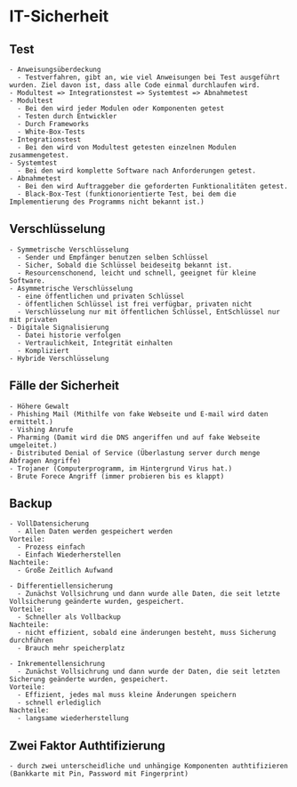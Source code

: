 # IT-Sicherheit
  ## Test
    - Anweisungsüberdeckung
      - Testverfahren, gibt an, wie viel Anweisungen bei Test ausgeführt wurden. Ziel davon ist, dass alle Code einmal durchlaufen wird.
    - Modultest => Integrationstest => Systemtest => Abnahmetest
    - Modultest
      - Bei den wird jeder Modulen oder Komponenten getest
      - Testen durch Entwickler
      - Durch Frameworks
      - White-Box-Tests
    - Integrationstest
      - Bei den wird von Modultest getesten einzelnen Modulen zusammengetest.
    - Systemtest
      - Bei den wird komplette Software nach Anforderungen getest.
    - Abnahmetest
      - Bei den wird Auftraggeber die geforderten Funktionalitäten getest.
      - Black-Box-Test (funktionorientierte Test, bei dem die Implementierung des Programms nicht bekannt ist.)
  ## Verschlüsselung
    - Symmetrische Verschlüsselung
      - Sender und Empfänger benutzen selben Schlüssel
      - Sicher, Sobald die Schlüssel beideseitg bekannt ist.
      - Resourcenschonend, leicht und schnell, geeignet für kleine Software.
    - Asymmetrische Verschlüsselung
      - eine öffentlichen und privaten Schlüssel
      - öffentlichen Schlüssel ist frei verfügbar, privaten nicht
      - Verschlüsselung nur mit öffentlichen Schlüssel, EntSchlüssel nur mit privaten
    - Digitale Signalisierung
      - Datei historie verfolgen
      - Vertraulichkeit, Integrität einhalten
      - Kompliziert
    - Hybride Verschlüsselung

  ## Fälle der Sicherheit
    - Höhere Gewalt
    - Phishing Mail (Mithilfe von fake Webseite und E-mail wird daten ermittelt.)
    - Vishing Anrufe
    - Pharming (Damit wird die DNS angeriffen und auf fake Webseite umgeleitet.)
    - Distributed Denial of Service (Überlastung server durch menge Abfragen Angriffe)
    - Trojaner (Computerprogramm, im Hintergrund Virus hat.)
    - Brute Forece Angriff (immer probieren bis es klappt)
  ## Backup
    - VollDatensicherung
      - Allen Daten werden gespeichert werden
    Vorteile:
      - Prozess einfach
      - Einfach Wiederherstellen
    Nachteile:
      - Große Zeitlich Aufwand
  
    - Differentiellensicherung
      - Zunächst Vollsichrung und dann wurde alle Daten, die seit letzte Vollsicherung geänderte wurden, gespeichert.
    Vorteile:
      - Schneller als Vollbackup
    Nachteile:
      - nicht effizient, sobald eine änderungen besteht, muss Sicherung durchführen
      - Brauch mehr speicherplatz
  
    - Inkrementellensichrung
      - Zunächst Vollsichrung und dann wurde der Daten, die seit letzten Sicherung geänderte wurden, gespeichert.
    Vorteile:
      - Effizient, jedes mal muss kleine Änderungen speichern
      - schnell erlediglich
    Nachteile:
      - langsame wiederherstellung

  ## Zwei Faktor Authtifizierung
    - durch zwei unterscheidliche und unhängige Komponenten authtifizieren (Bankkarte mit Pin, Password mit Fingerprint)

  
